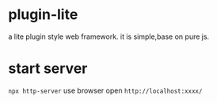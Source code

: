 # plugin-lite
a lite plugin style web framework. it is simple,base on pure js.

# start server
`npx http-server`
use browser open `http://localhost:xxxx/`

